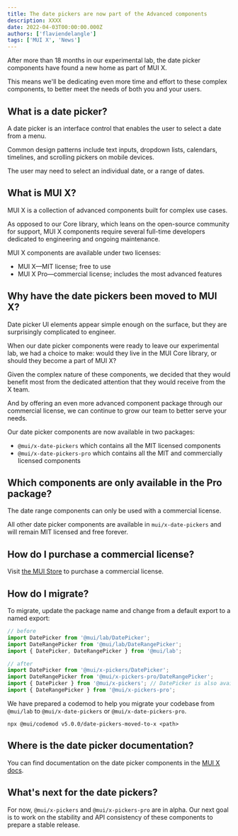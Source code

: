 ```yaml
---
title: The date pickers are now part of the Advanced components
description: XXXX
date: 2022-04-03T00:00:00.000Z
authors: ['flaviendelangle']
tags: ['MUI X', 'News']
---
```


After more than 18 months in our experimental lab, the date picker components have found a new home as part of MUI X.

This means we'll be dedicating even more time and effort to these complex components, to better meet the needs of both you and your users.

## What is a date picker?

A date picker is an interface control that enables the user to select a date from a menu.

Common design patterns include text inputs, dropdown lists, calendars, timelines, and scrolling pickers on mobile devices.

The user may need to select an individual date, or a range of dates.

## What is MUI X?

MUI X is a collection of advanced components built for complex use cases.

As opposed to our Core library, which leans on the open-source community for support, MUI X components require several full-time developers dedicated to engineering and ongoing maintenance.

MUI X components are available under two licenses:

- MUI X—MIT license; free to use
- MUI X Pro—commercial license; includes the most advanced features

## Why have the date pickers been moved to MUI X?

Date picker UI elements appear simple enough on the surface, but they are surprisingly complicated to engineer.

When our date picker components were ready to leave our experimental lab, we had a choice to make: would they live in the MUI Core library, or should they become a part of MUI X?

Given the complex nature of these components, we decided that they would benefit most from the dedicated attention that they would receive from the X team.

And by offering an even more advanced component package through our commercial license, we can continue to grow our team to better serve your needs.

Our date picker components are now available in two packages:

- `@mui/x-date-pickers` which contains all the MIT licensed components
- `@mui/x-date-pickers-pro` which contains all the MIT and commercially licensed components

## Which components are only available in the Pro package?

The date range components can only be used with a commercial license.

All other date picker components are available in `mui/x-date-pickers` and will remain MIT licensed and free forever.

## How do I purchase a commercial license?

Visit [the MUI Store](https://mui.com/store/items/material-ui-pro/) to purchase a commercial license.

## How do I migrate?

To migrate, update the package name and change from a default export to a named export:

```ts
// before
import DatePicker from '@mui/lab/DatePicker';
import DateRangePicker from '@mui/lab/DateRangePicker';
import { DatePicker, DateRangePicker } from '@mui/lab';

// after
import DatePicker from '@mui/x-pickers/DatePicker';
import DateRangePicker from '@mui/x-pickers-pro/DateRangePicker';
import { DatePicker } from '@mui/x-pickers'; // DatePicker is also available in `@mui/x-pickers-pro`
import { DateRangePicker } from '@mui/x-pickers-pro';
```

We have prepared a codemod to help you migrate your codebase from `@mui/lab` to `@mui/x-date-pickers` or `@mui/x-date-pickers-pro`.

```shell
npx @mui/codemod v5.0.0/date-pickers-moved-to-x <path>
```

## Where is the date picker documentation?

You can find documentation on the date picker components in the [MUI X docs](https://mui.com/x/react-date-pickers/).

## What's next for the date pickers?

For now, `@mui/x-pickers` and `@mui/x-pickers-pro` are in alpha.
Our next goal is to work on the stability and API consistency of these components to prepare a stable release.
